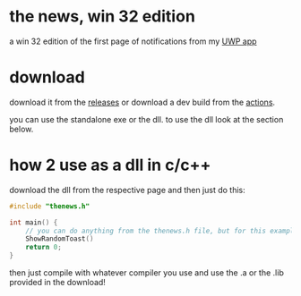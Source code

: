 # the news, win 32 edition

a win 32 edition of the first page of notifications from my [UWP app](https://github.com/weeniemount/thenews)

# download
download it from the [releases](https://github.com/weeniemount/thenews-win32/releases) or download a dev build from the [actions](https://github.com/weeniemount/thenews-win32/actions).

you can use the standalone exe or the dll. to use the dll look at the section below.

# how 2 use as a dll in c/c++
download the dll from the respective page and then just do this:
```c
#include "thenews.h"

int main() {
    // you can do anything from the thenews.h file, but for this example we will use the random toast function
    ShowRandomToast()
    return 0;
}
```

then just compile with whatever compiler you use and use the .a or the .lib provided in the download!